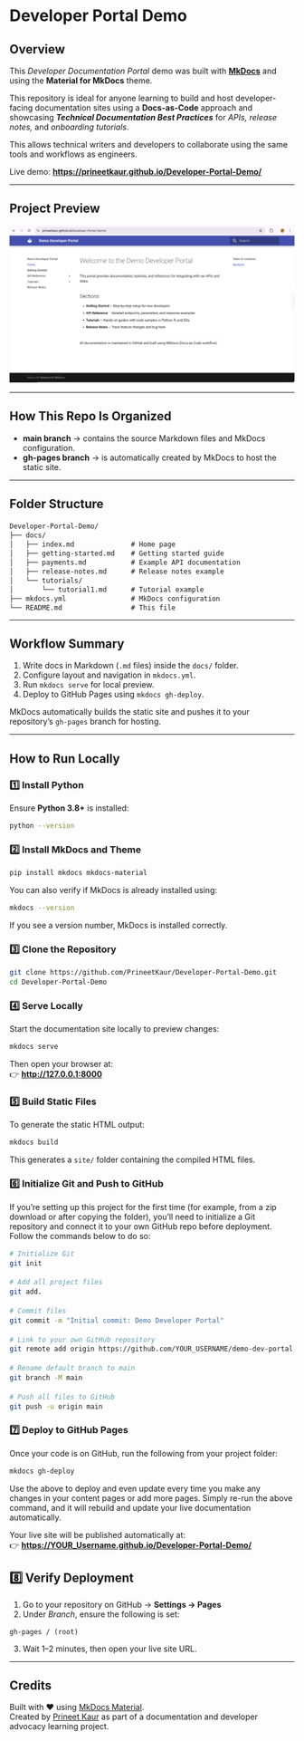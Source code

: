 # Developer Portal Demo

## Overview

This *Developer Documentation Portal* demo was built with **[MkDocs](https://www.mkdocs.org/)** and using the **Material for MkDocs** theme.

This repository is ideal for anyone learning to build and host developer-facing documentation sites using a **Docs-as-Code** approach and showcasing ***Technical Documentation Best Practices*** for *APIs, release notes,* and *onboarding tutorials*. 

This allows technical writers and developers to collaborate using the same tools and workflows as engineers.

Live demo: **https://prineetkaur.github.io/Developer-Portal-Demo/**

---
## Project Preview

![Preview of Developer Portal Demo](Preview.png)

---

## How This Repo Is Organized

- **main branch** → contains the source Markdown files and MkDocs configuration.  
- **gh-pages branch** → is automatically created by MkDocs to host the static site.  

---

## Folder Structure

```
Developer-Portal-Demo/
├── docs/
│   ├── index.md              # Home page
│   ├── getting-started.md    # Getting started guide
│   ├── payments.md           # Example API documentation
│   ├── release-notes.md      # Release notes example
│   └── tutorials/
│       └── tutorial1.md      # Tutorial example
├── mkdocs.yml                # MkDocs configuration
└── README.md                 # This file
```

---

## Workflow Summary
1. Write docs in Markdown (`.md` files) inside the `docs/` folder.  
2. Configure layout and navigation in `mkdocs.yml`.  
3. Run `mkdocs serve` for local preview.  
4. Deploy to GitHub Pages using `mkdocs gh-deploy`.

MkDocs automatically builds the static site and pushes it to your repository’s `gh-pages` branch for hosting.

---

## How to Run Locally

### 1️⃣ Install Python

Ensure **Python 3.8+** is installed:
```bash
python --version
```

### 2️⃣ Install MkDocs and Theme
```bash
pip install mkdocs mkdocs-material
```
You can also verify if MkDocs is already installed using:
```bash
mkdocs --version
```
If you see a version number, MkDocs is installed correctly.

### 3️⃣ Clone the Repository
```bash
git clone https://github.com/PrineetKaur/Developer-Portal-Demo.git
cd Developer-Portal-Demo
```

### 4️⃣ Serve Locally
Start the documentation site locally to preview changes:
```bash
mkdocs serve
```
Then open your browser at:  
👉 **http://127.0.0.1:8000**

### 5️⃣ Build Static Files
To generate the static HTML output:
```bash
mkdocs build
```
This generates a `site/` folder containing the compiled HTML files.

### 6️⃣ Initialize Git and Push to GitHub

If you’re setting up this project for the first time (for example, from a zip download or after copying the folder), you’ll need to initialize a Git repository and connect it to your own GitHub repo before deployment. Follow the commands below to do so:

```bash
# Initialize Git
git init

# Add all project files
git add.

# Commit files
git commit -m "Initial commit: Demo Developer Portal"

# Link to your own GitHub repository
git remote add origin https://github.com/YOUR_USERNAME/demo-dev-portal.git

# Rename default branch to main
git branch -M main

# Push all files to GitHub
git push -u origin main
```

### 7️⃣ Deploy to GitHub Pages
Once your code is on GitHub, run the following from your project folder:
```bash
mkdocs gh-deploy
```
Use the above to deploy and even update every time you make any changes in your content pages or add more pages. Simply re-run the above command, and it will rebuild and update your live documentation automatically.

Your live site will be published automatically at:  
👉 **https://YOUR_Username.github.io/Developer-Portal-Demo/**


## 8️⃣ Verify Deployment

1. Go to your repository on GitHub → **Settings → Pages**
2. Under *Branch*, ensure the following is set:

```
gh-pages / (root)
```

3. Wait 1–2 minutes, then open your live site URL.

---

## Credits

Built with ❤️ using [MkDocs Material](https://squidfunk.github.io/mkdocs-material/).  
Created by [Prineet Kaur](https://github.com/PrineetKaur) as part of a documentation and developer advocacy learning project.

